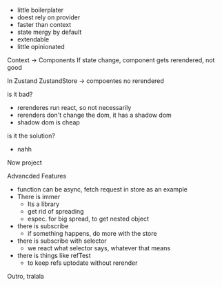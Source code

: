 - little boilerplater
- doest rely on provider
- faster than context
- state mergy by default
- extendable
- little opinionated

Context -> Components
If state change, component gets rerendered, not good

In Zustand
ZustandStore -> compoentes
no rerendered

is it bad?

- rerenderes run react, so not necessarily
- rerenders don't change the dom, it has a shadow dom
- shadow dom is cheap

is it the solution?

- nahh

Now project

Advancded Features

- function can be async, fetch request in store as an example
- There is immer
   - Its a library
   - get rid of spreading
   - espec. for big spread, to get nested object
- there is subscribe
   - if something happens, do more with the store
- there is subscribe with selector
   - we react what selector says, whatever that means
- there is things like refTest
   - to keep refs uptodate without rerender

Outro, tralala
